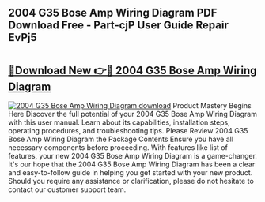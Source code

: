 ## 2004 G35 Bose Amp Wiring Diagram PDF Download Free - Part-cjP User Guide Repair EvPj5

# <h2><a href="http://dfp1rp.blite.top/?on=2004+G35+Bose+Amp+Wiring+Diagram">🔗Download New 👉🔴 2004 G35 Bose Amp Wiring Diagram</a></h2>

[![2004 G35 Bose Amp Wiring Diagram download](https://i.imgur.com/lujVjoI.png)](http://dfp1rp.blite.top/?on=2004+G35+Bose+Amp+Wiring+Diagram)
Product Mastery Begins Here Discover the full potential of your 2004 G35 Bose Amp Wiring Diagram with this user manual. Learn about its capabilities, installation steps, operating procedures, and troubleshooting tips. Please Review 2004 G35 Bose Amp Wiring Diagram the Package Contents Ensure you have all necessary components before proceeding. With features like list of features, your new 2004 G35 Bose Amp Wiring Diagram is a game-changer. It's our hope that the 2004 G35 Bose Amp Wiring Diagram has been a clear and easy-to-follow guide in helping you get started with your new product. Should you require any assistance or clarification, please do not hesitate to contact our customer support team.
